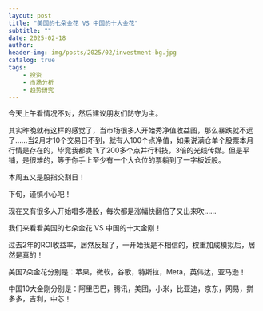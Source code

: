```yaml
---
layout: post
title: "美国的七朵金花 VS 中国的十大金花"
subtitle: ""
date: 2025-02-18
author: 
header-img: img/posts/2025/02/investment-bg.jpg
catalog: true
tags:
    - 投资
    - 市场分析
    - 趋势研究
---
```


今天上午看情况不对，然后建议朋友们防守为主。

其实昨晚就有这样的感觉了，当市场很多人开始秀净值收益图，那么暴跌就不远了……当2月才10个交易日不到，就有人100个点净值，如果说满仓单个股票本月行情是存在的，毕竟我都卖飞了200多个点并行科技，3倍的光线传媒。但是平铺，是很难的，等于你手上至少有一个大仓位的票躺到了一字板妖股。

本周五又是股指交割日！

下旬，谨慎小心吧！

现在又有很多人开始唱多港股，每次都是涨幅快翻倍了又出来吹……

我们来看看美国的七朵金花 VS 中国的十大金刚！

过去2年的ROI收益率，居然反超了，一开始我是不相信的，权重加成模拟后，居然是真的！

美国7朵金花分别是：苹果，微软，谷歌，特斯拉，Meta，英伟达，亚马逊！

中国10大金刚分别是：阿里巴巴，腾讯，美团，小米，比亚迪，京东，网易，拼多多，吉利，中芯！